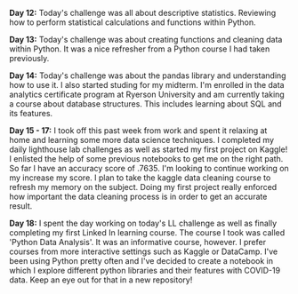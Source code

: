 **Day 12:**
Today's challenge was all about descriptive statistics. Reviewing how to perform statistical calculations and functions within Python.

**Day 13:** 
Today's challenge was about creating functions and cleaning data within Python. It was a nice refresher from a Python course I had taken previously.

**Day 14:** 
Today's challenge was about the pandas library and understanding how to use it. I also started studing for my midterm. I'm enrolled in the data analytics certificate program at Ryerson University and am currently taking a course about database structures. This includes learning about SQL and its features.

**Day 15 - 17:**
I took off this past week from work and spent it relaxing at home and learning some more data science techniques. I completed my daily lighthouse lab challenges as well as started my first project on Kaggle! I enlisted the help of some previous notebooks to get me on the right path. So far I have an accuracy score of .7635. I'm looking to continue working on my increase my score. I plan to take the kaggle data cleaning course to refresh my memory on the subject. Doing my first project really enforced how important the data cleaning process is in order to get an accurate result.

**Day 18:**
I spent the day working on today's LL challenge as well as finally completing my first Linked In learning course. The course I took was called 'Python Data Analysis'. It was an informative course, however. I prefer courses from more interactive settings such as Kaggle or DataCamp. I've been using Python pretty often and I've decided to create a notebook in which I explore different python libraries and their features with COVID-19 data. Keep an eye out for that in a new repository!
